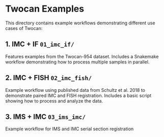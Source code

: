 # Twocan Examples

This directory contains example workflows demonstrating different use cases of Twocan:

## 1. IMC + IF `01_imc_if/`
Features examples from the Twocan-954 dataset. Includes a Snakemake workflow demonstrating how to process multiple samples in parallel.

## 2. IMC + FISH `02_imc_fish/`
Example workflow using published data from Schultz et al. 2018 to demonstrate paired IMC and FISH registration. Includes a basic script showing how to process and analyze the data.

## 3. IMS + IMC `03_ims_imc/`
Example workflow for IMS and IMC serial section registration
